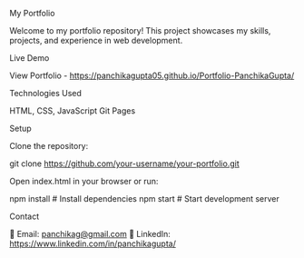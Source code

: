 My Portfolio

Welcome to my portfolio repository! This project showcases my skills, projects, and experience in web development.

Live Demo

View Portfolio - https://panchikagupta05.github.io/Portfolio-PanchikaGupta/

Technologies Used

HTML, CSS, JavaScript
Git Pages

Setup

Clone the repository:

git clone https://github.com/your-username/your-portfolio.git

Open index.html in your browser or run:

npm install  # Install dependencies
npm start    # Start development server

Contact

📧 Email: panchikag@gmail.com
🔗 LinkedIn: https://www.linkedin.com/in/panchikagupta/


